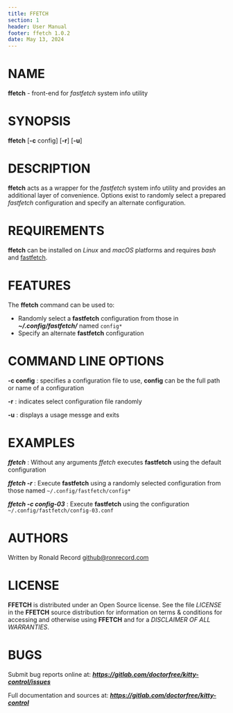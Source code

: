 ```yaml
---
title: FFETCH
section: 1
header: User Manual
footer: ffetch 1.0.2
date: May 13, 2024
---
```

# NAME
**ffetch** - front-end for *fastfetch* system info utility

# SYNOPSIS
**ffetch** [**-c** config] [**-r**] [**-u**]

# DESCRIPTION
**ffetch** acts as a wrapper for the *fastfetch* system info utility and provides an additional layer of convenience. Options exist to randomly select a prepared *fastfetch* configuration and specify an alternate configuration.

# REQUIREMENTS

**ffetch** can be installed on *Linux* and *macOS* platforms and requires *bash* and [fastfetch](https://github.com/fastfetch-cli/fastfetch).

# FEATURES
The **ffetch** command can be used to:

- Randomly select a **fastfetch** configuration from those in ***~/.config/fastfetch/*** named `config*`
- Specify an alternate **fastfetch** configuration

# COMMAND LINE OPTIONS

**-c config**
: specifies a configuration file to use, **config** can be the full path or name of a configuration

**-r**
: indicates select configuration file randomly

**-u**
: displays a usage messge and exits

# EXAMPLES
***ffetch***
: Without any arguments *ffetch* executes **fastfetch** using the default configuration

***ffetch -r***
: Execute **fastfetch** using a randomly selected configuration from those named `~/.config/fastfetch/config*`

***ffetch -c config-03***
: Execute **fastfetch** using the configuration `~/.config/fastfetch/config-03.conf`

# AUTHORS
Written by Ronald Record github@ronrecord.com

# LICENSE
**FFETCH** is distributed under an Open Source license.  See the file *LICENSE* in the **FFETCH** source distribution for information on terms &amp; conditions for accessing and otherwise using **FFETCH** and for a *DISCLAIMER OF ALL WARRANTIES*.

# BUGS
Submit bug reports online at: ***https://gitlab.com/doctorfree/kitty-control/issues***

Full documentation and sources at: ***https://gitlab.com/doctorfree/kitty-control***

